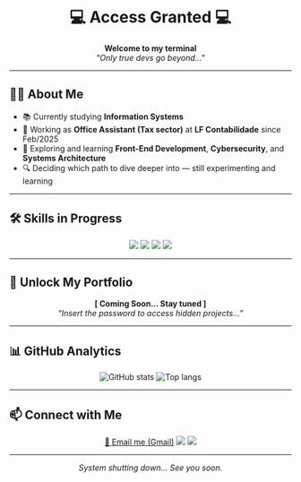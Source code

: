 <!-- HEADER -->
<h1 align="center">💻 Access Granted 💻</h1>
<p align="center">
  <b>Welcome to my terminal</b> <br>
  <i>"Only true devs go beyond..."</i>
</p>

---

<!-- ABOUT -->
## 👨‍💻 About Me  
- 📚 Currently studying **Information Systems**  
- 🏢 Working as **Office Assistant (Tax sector)** at **LF Contabilidade** since Feb/2025  
- 🌱 Exploring and learning **Front-End Development**, **Cybersecurity**, and **Systems Architecture**  
- 🔍 Deciding which path to dive deeper into — still experimenting and learning  

---

<!-- SKILLS -->
## 🛠 Skills in Progress  
<p align="center">
  <img src="https://img.shields.io/badge/HTML5-in%20progress-orange?logo=html5" />
  <img src="https://img.shields.io/badge/CSS3-in%20progress-blue?logo=css3" />
  <img src="https://img.shields.io/badge/JavaScript-in%20progress-yellow?logo=javascript" />
  <img src="https://img.shields.io/badge/Java-in%20progress-red?logo=java" />
</p>

---

<!-- PORTFOLIO PLACEHOLDER -->
## 🔐 Unlock My Portfolio  
<p align="center">
  <b>[ Coming Soon... Stay tuned ]</b> <br>
  <i>“Insert the password to access hidden projects...”</i>
</p>

---

<!-- GITHUB STATS -->
## 📊 GitHub Analytics  
<p align="center">
  <img src="https://github-readme-stats.vercel.app/api?username=FelipeWal&show_icons=true&theme=radical" alt="GitHub stats" />
  <img src="https://github-readme-stats.vercel.app/api/top-langs/?username=FelipeWal&layout=compact&theme=radical" alt="Top langs" />
</p>

---

<!-- CONTACT -->
## 📫 Connect with Me  
<p align="center">
  <a href="https://mail.google.com/mail/?view=cm&fs=1&to:lipewaldrigues@gmail.com&su=Portfolio%20Inquiry&body=Hello%20Lipe,%0A%0AI%20would%20like%20to%20discuss%20opportunities%20regarding%20your%20portfolio.">📧 Email me (Gmail)</a>
  <a href="https://www.linkedin.com/in/lipe-waldrigues-7899472b2"><img src="https://img.shields.io/badge/LinkedIn-0077B5?logo=linkedin&logoColor=white" /></a>
  <a href="https://instagram.com/lipe.waldrigues"><img src="https://img.shields.io/badge/Instagram-E4405F?logo=instagram&logoColor=white" /></a>
</p>

---

<!-- FOOTER -->
<p align="center">
  <i>System shutting down... See you soon.</i>
</p>
